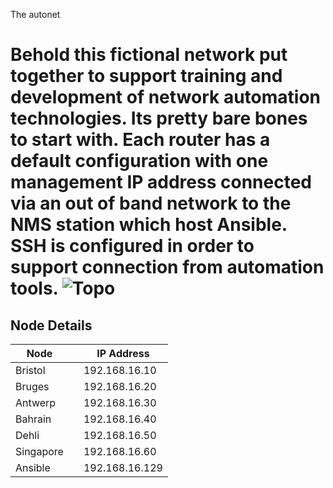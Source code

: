 The autonet <h1>
Behold this fictional network put together to support training and development of network automation technologies. Its pretty bare bones to start with. Each router has a default configuration with one management IP address connected via an out of band network to the NMS station which host Ansible. SSH is configured in order to support connection from automation tools.
 ![Topo](https://user-images.githubusercontent.com/17169238/65721114-56ac4e00-e0a1-11e9-94f7-63cb6f9258b7.JPG)
 
 ## Node Details
 
 |Node| |IP Address|
 |-----|-|---------|
 |Bristol| | 192.168.16.10|
 |Bruges| |192.168.16.20|
 |Antwerp| |192.168.16.30|
 |Bahrain| |192.168.16.40|
 |Dehli| |192.168.16.50|
 |Singapore| |192.168.16.60|
 |Ansible| | 192.168.16.129|

